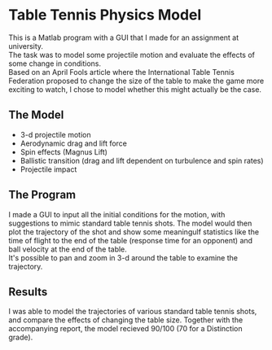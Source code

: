 # Table Tennis Physics Model
This is a Matlab program with a GUI that I made for an assignment at university.
<br/>
The task was to model some projectile motion and evaluate the effects of some change in conditions.
<br/>
Based on an April Fools article where the International Table Tennis Federation proposed to change the size of the table to make the game more exciting to watch, I chose to model whether this might actually be the case.

## The Model
* 3-d projectile motion
* Aerodynamic drag and lift force
* Spin effects (Magnus Lift)
* Ballistic transition (drag and lift dependent on turbulence and spin rates)
* Projectile impact

## The Program
I made a GUI to input all the initial conditions for the motion, with suggestions to mimic standard table tennis shots. The model would then plot the trajectory of the shot and show some meaningulf statistics like the time of flight to the end of the table (response time for an opponent) and ball velocity at the end of the table.
<br/>
It's possible to pan and zoom in 3-d around the table to examine the trajectory.

## Results
I was able to model the trajectories of various standard table tennis shots, and compare the effects of changing the table size. Together with the accompanying report, the model recieved 90/100 (70 for a Distinction grade).
